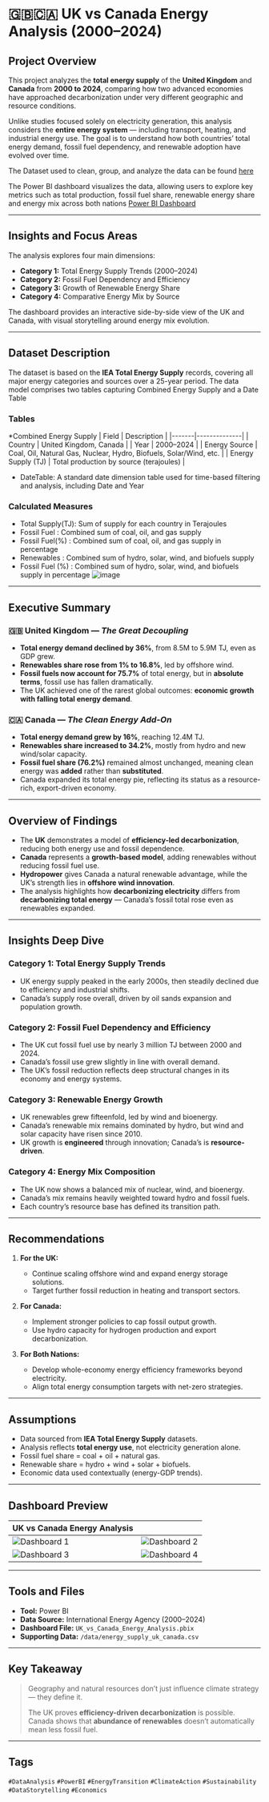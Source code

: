 # 🇬🇧🇨🇦 UK vs Canada Energy Analysis (2000–2024)

## Project Overview  
This project analyzes the **total energy supply** of the **United Kingdom** and **Canada** from **2000 to 2024**, comparing how two advanced economies have approached decarbonization under very different geographic and resource conditions.

Unlike studies focused solely on electricity generation, this analysis considers the **entire energy system** — including transport, heating, and industrial energy use. The goal is to understand how both countries’ total energy demand, fossil fuel dependency, and renewable adoption have evolved over time.

The Dataset used to clean, group, and analyze the data can be found [here](https://1drv.ms/f/c/9456734e419f9736/EvYmzbazDT9Nk6G-11IlQYsB35kcVCT2bhbm5OKBsH7ulA?e=iVHt3s)

The Power BI dashboard visualizes the data, allowing users to explore key metrics such as total production, fossil fuel share, renewable energy share and energy mix across both nations [Power BI Dashboard](https://app.powerbi.com/view?r=eyJrIjoiYjc3N2E2ODctOGE2Ni00N2E0LWFlNTItZTkwOWI5M2Y4N2NiIiwidCI6ImMwM2MxNjIyLTBmYmEtNDQwYi05YWYxLWM4MzhkY2YxZTM2NyJ9)

---

## Insights and Focus Areas  

The analysis explores four main dimensions:

- **Category 1:** Total Energy Supply Trends (2000–2024)  
- **Category 2:** Fossil Fuel Dependency and Efficiency  
- **Category 3:** Growth of Renewable Energy Share  
- **Category 4:** Comparative Energy Mix by Source  

The dashboard provides an interactive side-by-side view of the UK and Canada, with visual storytelling around energy mix evolution.

---

## Dataset Description  
The dataset is based on the **IEA Total Energy Supply** records, covering all major energy categories and sources over a 25-year period. The data model comprises two tables capturing Combined Energy Supply and a Date Table

### Tables
*Combined Energy Supply
| Field | Description |
|-------|--------------|
| Country | United Kingdom, Canada |
| Year | 2000–2024 |
| Energy Source | Coal, Oil, Natural Gas, Nuclear, Hydro, Biofuels, Solar/Wind, etc. |
| Energy Supply (TJ) | Total production by source (terajoules) |
* DateTable: A standard date dimension table used for time-based filtering and analysis, including Date and Year

### Calculated Measures
* Total Supply(TJ): Sum of supply for each country in Terajoules
* Fossil Fuel : Combined sum of coal, oil, and gas supply
* Fossil Fuel(%) : Combined sum of coal, oil, and gas supply in percentage
* Renewables : Combined sum of hydro, solar, wind, and biofuels supply
* Fossil Fuel (%) : Combined sum of hydro, solar, wind, and biofuels supply in percentage
![image](https://github.com/IssyyA/Healthcare-Analysis/blob/main/Screenshot%202025-08-25%20155919.png)


---

## Executive Summary  

### 🇬🇧 United Kingdom — *The Great Decoupling*  
- **Total energy demand declined by 36%**, from 8.5M to 5.9M TJ, even as GDP grew.  
- **Renewables share rose from 1% to 16.8%**, led by offshore wind.  
- **Fossil fuels now account for 75.7%** of total energy, but in **absolute terms**, fossil use has fallen dramatically.  
- The UK achieved one of the rarest global outcomes: **economic growth with falling total energy demand**.

### 🇨🇦 Canada — *The Clean Energy Add-On*  
- **Total energy demand grew by 16%**, reaching 12.4M TJ.  
- **Renewables share increased to 34.2%**, mostly from hydro and new wind/solar capacity.  
- **Fossil fuel share (76.2%)** remained almost unchanged, meaning clean energy was **added** rather than **substituted**.  
- Canada expanded its total energy pie, reflecting its status as a resource-rich, export-driven economy.

---

## Overview of Findings  

- The **UK** demonstrates a model of **efficiency-led decarbonization**, reducing both energy use and fossil dependence.  
- **Canada** represents a **growth-based model**, adding renewables without reducing fossil fuel use.  
- **Hydropower** gives Canada a natural renewable advantage, while the UK’s strength lies in **offshore wind innovation**.  
- The analysis highlights how **decarbonizing electricity** differs from **decarbonizing total energy** — Canada’s fossil total rose even as renewables expanded.

---

## Insights Deep Dive  

### Category 1: Total Energy Supply Trends  
- UK energy supply peaked in the early 2000s, then steadily declined due to efficiency and industrial shifts.  
- Canada’s supply rose overall, driven by oil sands expansion and population growth.

### Category 2: Fossil Fuel Dependency and Efficiency  
- The UK cut fossil fuel use by nearly 3 million TJ between 2000 and 2024.  
- Canada’s fossil use grew slightly in line with overall demand.  
- The UK’s fossil reduction reflects deep structural changes in its economy and energy systems.

### Category 3: Renewable Energy Growth  
- UK renewables grew fifteenfold, led by wind and bioenergy.  
- Canada’s renewable mix remains dominated by hydro, but wind and solar capacity have risen since 2010.  
- UK growth is **engineered** through innovation; Canada’s is **resource-driven**.

### Category 4: Energy Mix Composition  
- The UK now shows a balanced mix of nuclear, wind, and bioenergy.  
- Canada’s mix remains heavily weighted toward hydro and fossil fuels.  
- Each country’s resource base has defined its transition path.

---

## Recommendations  

1. **For the UK:**  
   - Continue scaling offshore wind and expand energy storage solutions.  
   - Target further fossil reduction in heating and transport sectors.  

2. **For Canada:**  
   - Implement stronger policies to cap fossil output growth.  
   - Use hydro capacity for hydrogen production and export decarbonization.  

3. **For Both Nations:**  
   - Develop whole-economy energy efficiency frameworks beyond electricity.  
   - Align total energy consumption targets with net-zero strategies.

---

## Assumptions  

- Data sourced from **IEA Total Energy Supply** datasets.  
- Analysis reflects **total energy use**, not electricity generation alone.  
- Fossil fuel share = coal + oil + natural gas.  
- Renewable share = hydro + wind + solar + biofuels.  
- Economic data used contextually (energy-GDP trends).  

---

## Dashboard Preview  

| UK vs Canada Energy Analysis | |
|-------------------------------|---------------------------|
| ![Dashboard 1](./images/uk-vs-canada-1.png) | ![Dashboard 2](./images/uk-vs-canada-2.png) |
| ![Dashboard 3](./images/uk-vs-canada-3.png) | ![Dashboard 4](./images/uk-vs-canada-4.png) |

---

## Tools and Files  

- **Tool:** Power BI  
- **Data Source:** International Energy Agency (2000–2024)  
- **Dashboard File:** `UK_vs_Canada_Energy_Analysis.pbix`  
- **Supporting Data:** `/data/energy_supply_uk_canada.csv`

---

## Key Takeaway  

> Geography and natural resources don’t just influence climate strategy — they define it.  
>
> The UK proves **efficiency-driven decarbonization** is possible.  
> Canada shows that **abundance of renewables** doesn’t automatically mean less fossil fuel.  

---

## Tags  
`#DataAnalysis` `#PowerBI` `#EnergyTransition` `#ClimateAction` `#Sustainability` `#DataStorytelling` `#Economics`
